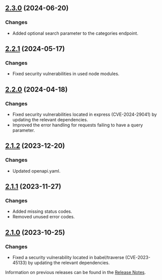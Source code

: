 ## [2.3.0](https://github.com/e-Spirit/fcecom-bridge-commons/compare/v2.2.1...v2.3.0) (2024-06-20)

### Changes

* Added optional search parameter to the categories endpoint.

## [2.2.1](https://github.com/e-Spirit/fcecom-bridge-commons/compare/v2.2.0...v2.2.1) (2024-05-17)

### Changes

* Fixed security vulnerabilities in used node modules.

## [2.2.0](https://github.com/e-Spirit/fcecom-bridge-commons/compare/v2.1.2...v2.2.0) (2024-04-18)

### Changes

* Fixed security vulnerabilities located in express (CVE-2024-29041) by updating the relevant dependencies.
* Improved the error handling for requests failing to have a query parameter.

## [2.1.2](https://github.com/e-Spirit/fcecom-bridge-commons/compare/v2.1.1...v2.1.2) (2023-12-20)

### Changes

* Updated openapi.yaml.

## [2.1.1](https://github.com/e-Spirit/fcecom-bridge-commons/compare/v2.1.0...v2.1.1) (2023-11-27)

### Changes

* Added missing status codes.
* Removed unused error codes.

## [2.1.0](https://github.com/e-Spirit/fcecom-bridge-commons/compare/v2.0.0...v2.1.0) (2023-10-25)

### Changes

* Fixed a security vulnerability located in babel/traverse (CVE-2023-45133) by updating the relevant dependencies.


Information on previous releases can be found in the [Release Notes](https://docs.e-spirit.com/ecom/fsconnect-com/FirstSpirit_Connect_for_Commerce_Releasenotes_EN.html).